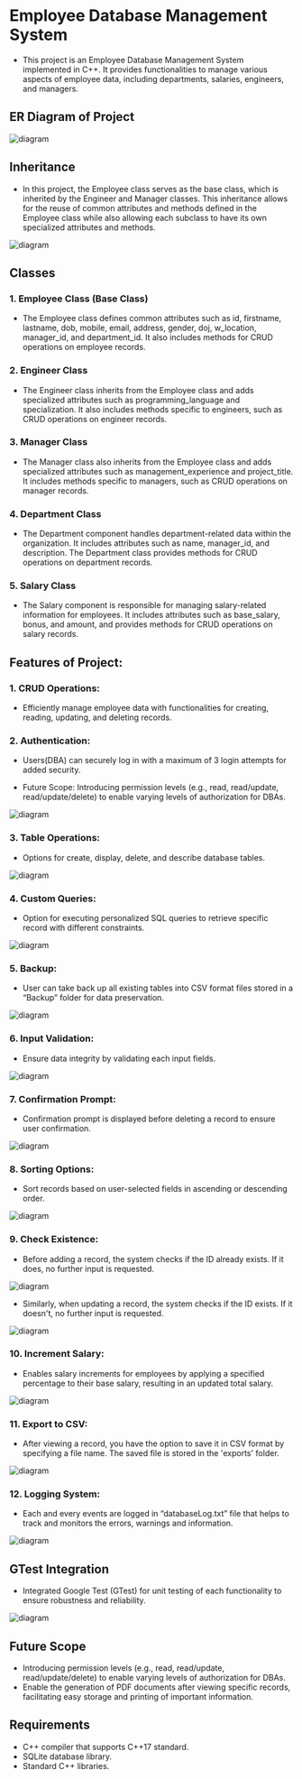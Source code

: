 # Employee Database Management System

- This project is an Employee Database Management System implemented in C++. It provides functionalities to manage various aspects of employee data, including departments, salaries, engineers, and managers.

## ER Diagram of Project

![diagram](https://github.com/shahzealc/Employee-Management/blob/master/Employee%20Management/screenshots/diagram.png)

## Inheritance

- In this project, the Employee class serves as the base class, which is inherited by the Engineer and Manager classes. This inheritance allows for the reuse of common attributes and methods defined in the Employee class while also allowing each subclass to have its own specialized attributes and methods.

![diagram](https://github.com/shahzealc/Employee-Management/blob/master/Employee%20Management/screenshots/Inheritance.png)

## Classes

### 1. Employee Class (Base Class)

- The Employee class defines common attributes such as id, firstname, lastname, dob, mobile, email, address, gender, doj, w_location, manager_id, and department_id. It also includes methods for CRUD operations on employee records.

### 2. Engineer Class

- The Engineer class inherits from the Employee class and adds specialized attributes such as programming_language and specialization. It also includes methods specific to engineers, such as CRUD operations on engineer records.

### 3. Manager Class

- The Manager class also inherits from the Employee class and adds specialized attributes such as management_experience and project_title. It includes methods specific to managers, such as CRUD operations on manager records.

### 4. Department Class

- The Department component handles department-related data within the organization. It includes attributes such as name, manager_id, and description. The Department class provides methods for CRUD operations on department records.

### 5. Salary Class

- The Salary component is responsible for managing salary-related information for employees. It includes attributes such as base_salary, bonus, and amount, and provides methods for CRUD operations on salary records. 

## Features of Project:

### 1. CRUD Operations:

- Efficiently manage employee data with functionalities for creating, reading, updating, and deleting records.

### 2. Authentication:

- Users(DBA) can securely log in with a maximum of 3 login attempts for added security.

- Future Scope: Introducing permission levels (e.g., read, read/update, read/update/delete) to enable varying levels of authorization for DBAs.

![diagram](https://github.com/shahzealc/Employee-Management/blob/master/Employee%20Management/screenshots/auth.png)

### 3. Table Operations:

- Options for create, display, delete, and describe database tables.

![diagram](https://github.com/shahzealc/Employee-Management/blob/master/Employee%20Management/screenshots/tableOptions.png)

### 4. Custom Queries:
- Option for executing personalized SQL queries to retrieve specific record with different constraints.

![diagram](https://github.com/shahzealc/Employee-Management/blob/master/Employee%20Management/screenshots/customQuery.png)

### 5. Backup:

- User can take back up all existing tables into CSV format files stored in a “Backup” folder for data preservation.

![diagram](https://github.com/shahzealc/Employee-Management/blob/master/Employee%20Management/screenshots/backupDeptExample.png)

### 6. Input Validation:

- Ensure data integrity by validating each input fields.

![diagram](https://github.com/shahzealc/Employee-Management/blob/master/Employee%20Management/screenshots/inputValidations.png)

### 7. Confirmation Prompt:

- Confirmation prompt is displayed before deleting a record to ensure user confirmation.

![diagram](https://github.com/shahzealc/Employee-Management/blob/master/Employee%20Management/screenshots/confirmDelete.png)

### 8. Sorting Options:

- Sort records based on user-selected fields in ascending or descending order.

![diagram](https://github.com/shahzealc/Employee-Management/blob/master/Employee%20Management/screenshots/orderbyQuery.png)

### 9. Check Existence:

- Before adding a record, the system checks if the ID already exists. If it does, no further input is requested.

![diagram](https://github.com/shahzealc/Employee-Management/blob/master/Employee%20Management/screenshots/checkID_Insert.png)

- Similarly, when updating a record, the system checks if the ID exists. If it doesn't, no further input is requested.

![diagram](https://github.com/shahzealc/Employee-Management/blob/master/Employee%20Management/screenshots/checkID_Update.png)

### 10. Increment Salary:

- Enables salary increments for employees by applying a specified percentage to their base salary, resulting in an updated total salary.

![diagram](https://github.com/shahzealc/Employee-Management/blob/master/Employee%20Management/screenshots/incrementSalary.png)

### 11. Export to CSV:

- After viewing a record, you have the option to save it in CSV format by specifying a file name. The saved file is stored in the 'exports' folder.

![diagram](https://github.com/shahzealc/Employee-Management/blob/master/Employee%20Management/screenshots/exportQuery.png)

### 12. Logging System:

- Each and every events are logged in “databaseLog.txt” file that helps to track and monitors the errors, warnings and information.

![diagram](https://github.com/shahzealc/Employee-Management/blob/master/Employee%20Management/screenshots/logs.png)

## GTest Integration

- Integrated Google Test (GTest) for unit testing of each functionality to ensure robustness and reliability.

![diagram](https://github.com/shahzealc/Employee-Management/blob/master/Employee%20Management/screenshots/GTest.png)

## Future Scope

- Introducing permission levels (e.g., read, read/update, read/update/delete) to enable varying levels of authorization for DBAs.
- Enable the generation of PDF documents after viewing specific records, facilitating easy storage and printing of important information.


## Requirements

- C++ compiler that supports C++17 standard.
- SQLite database library.
- Standard C++ libraries.

